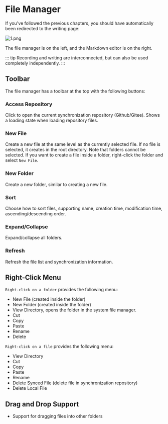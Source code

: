 # File Manager

If you've followed the previous chapters, you should have automatically been redirected to the writing page:

![1.png](https://s2.loli.net/2025/05/26/ZQHCG65VeY4Knqb.png)

The file manager is on the left, and the Markdown editor is on the right.

::: tip
Recording and writing are interconnected, but can also be used completely independently.
:::

## Toolbar

The file manager has a toolbar at the top with the following buttons:

<h3><CloudCog />Access Repository</h3>

Click to open the current synchronization repository (Github/Gitee). Shows a loading state when loading repository files.

<h3><FilePlus />New File</h3>

Create a new file at the same level as the currently selected file. If no file is selected, it creates in the root directory. Note that folders cannot be selected. If you want to create a file inside a folder, right-click the folder and select `New File`.

<h3><FolderPlus />New Folder</h3>

Create a new folder, similar to creating a new file.

<h3><SortAsc />Sort</h3>

Choose how to sort files, supporting name, creation time, modification time, ascending/descending order.

<h3><ChevronsDownUp />Expand/Collapse</h3>

Expand/collapse all folders.

<h3><FolderSync />Refresh</h3>

Refresh the file list and synchronization information.

## Right-Click Menu

`Right-click on a folder` provides the following menu:

- New File (created inside the folder)
- New Folder (created inside the folder)
- View Directory, opens the folder in the system file manager.
- Cut
- Copy
- Paste
- Rename
- Delete

`Right-click on a file` provides the following menu:

- View Directory
- Cut
- Copy
- Paste
- Rename
- Delete Synced File (delete file in synchronization repository)
- Delete Local File

## Drag and Drop Support

- Support for dragging files into other folders

<script setup>
import { CloudCog, FolderPlus, FilePlus, SortAsc, ChevronsDownUp, FolderSync } from 'lucide-vue-next'
</script>

<style scoped>
h3 {
  display: flex;
  align-items: center;
  gap: 8px;
}
</style>
